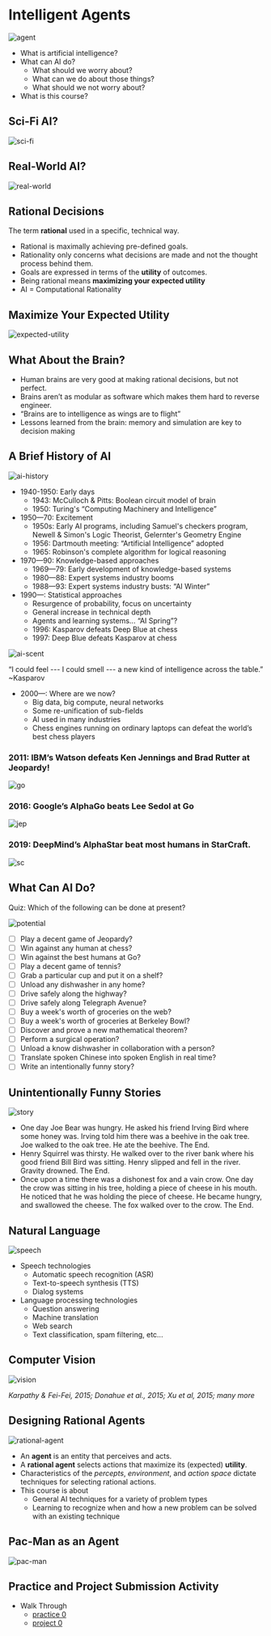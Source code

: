 # Intelligent Agents

![agent](https://github.com/btdobbs/COSC-440/blob/main/Topic/images/agent.png)

* What is artificial intelligence?
* What can AI do?
  * What should we worry about?
  * What can we do about those things?
  * What should we not worry about?
* What is this course?

## Sci-Fi AI?

![sci-fi](https://github.com/btdobbs/COSC-440/blob/main/Topic/images/sci-fi.png)

## Real-World AI?

![real-world](https://github.com/btdobbs/COSC-440/blob/main/Topic/images/real-world.png)

## Rational Decisions

The term **rational** used in a specific, technical way.

* Rational is maximally achieving pre-defined goals.
* Rationality only concerns what decisions are made and not the thought process behind them.
* Goals are expressed in terms of the **utility** of outcomes.
* Being rational means **maximizing your expected utility**
* AI = Computational Rationality

## Maximize Your Expected Utility

![expected-utility](https://github.com/btdobbs/COSC-440/blob/main/Topic/images/expected-utility.png)

## What About the Brain?

* Human brains are very good at making rational decisions, but not perfect.
* Brains aren’t as modular as software which makes them hard to reverse engineer.
* “Brains are to intelligence as wings are to flight”
* Lessons learned from the brain: memory and simulation are key to decision making

## A Brief History of AI

![ai-history](https://github.com/btdobbs/COSC-440/blob/main/Topic/images/ai-history.png)

* 1940-1950: Early days
  * 1943: McCulloch & Pitts: Boolean circuit model of brain
  * 1950: Turing's “Computing Machinery and Intelligence”
* 1950—70: Excitement
  * 1950s: Early AI programs, including Samuel's checkers program, Newell & Simon's Logic Theorist, Gelernter's Geometry Engine
  * 1956: Dartmouth meeting: “Artificial Intelligence” adopted
  * 1965: Robinson's complete algorithm for logical reasoning
* 1970—90: Knowledge-based approaches
  * 1969—79: Early development of knowledge-based systems
  * 1980—88: Expert systems industry booms
  * 1988—93: Expert systems industry busts: “AI Winter”
* 1990—: Statistical approaches
  * Resurgence of probability, focus on uncertainty
  * General increase in technical depth
  * Agents and learning systems... “AI Spring”?
  * 1996: Kasparov defeats Deep Blue at chess
  * 1997: Deep Blue defeats Kasparov at chess

![ai-scent](https://github.com/btdobbs/COSC-440/blob/main/Topic/images/ai-scent.png)

“I could feel --- I could smell --- a new kind of intelligence across the table.” ~Kasparov

* 2000—: Where are we now?
  * Big data, big compute, neural networks
  * Some re-unification of sub-fields
  * AI used in many industries
  * Chess engines running on ordinary laptops can defeat the world’s best chess players

### 2011: IBM’s Watson defeats Ken Jennings and Brad Rutter at Jeopardy!

![go](https://github.com/btdobbs/COSC-440/blob/main/Topic/images/go.png)

### 2016: Google’s AlphaGo beats Lee Sedol at Go

![jep](https://github.com/btdobbs/COSC-440/blob/main/Topic/images/jep.png)

### 2019: DeepMind’s AlphaStar beat most humans in StarCraft.

![sc](https://github.com/btdobbs/COSC-440/blob/main/Topic/images/sc.png)

## What Can AI Do?

Quiz: Which of the following can be done at present?

![potential](https://github.com/btdobbs/COSC-440/blob/main/Topic/images/potential.png)

- [ ] Play a decent game of Jeopardy?
- [ ] Win against any human at chess?
- [ ] Win against the best humans at Go?
- [ ] Play a decent game of tennis?
- [ ] Grab a particular cup and put it on a shelf?
- [ ] Unload any dishwasher in any home?
- [ ] Drive safely along the highway?
- [ ] Drive safely along Telegraph Avenue?
- [ ] Buy a week's worth of groceries on the web?
- [ ] Buy a week's worth of groceries at Berkeley Bowl?
- [ ] Discover and prove a new mathematical theorem?
- [ ] Perform a surgical operation?
- [ ] Unload a know dishwasher in collaboration with a person?
- [ ] Translate spoken Chinese into spoken English in real time?
- [ ] Write an intentionally funny story?

## Unintentionally Funny Stories

![story](https://github.com/btdobbs/COSC-440/blob/main/Topic/images/story.png)

* One day Joe Bear was hungry. He asked his friend Irving Bird where some honey was. Irving told him there was a beehive in the oak tree. Joe walked to the oak tree. He ate the beehive. The End.
* Henry Squirrel was thirsty. He walked over to the river bank where his good friend Bill Bird was sitting. Henry slipped and fell in the river. Gravity drowned. The End.
* Once upon a time there was a dishonest fox and a vain crow. One day the crow was sitting in his tree, holding a piece of cheese in his mouth. He noticed that he was holding the piece of cheese. He became hungry, and swallowed the cheese. The fox walked over to the crow. The End.

## Natural Language

![speech](https://github.com/btdobbs/COSC-440/blob/main/Topic/images/speech.png)

* Speech technologies
  * Automatic speech recognition (ASR)
  * Text-to-speech synthesis (TTS)
  * Dialog systems
* Language processing technologies
  * Question answering
  * Machine translation
  * Web search
  * Text classification, spam filtering, etc...

## Computer Vision

![vision](https://github.com/btdobbs/COSC-440/blob/main/Topic/images/vision.png)

*Karpathy & Fei-Fei, 2015; Donahue et al., 2015; Xu et al, 2015; many more*

## Designing Rational Agents

![rational-agent](https://github.com/btdobbs/COSC-440/blob/main/Topic/images/rational-agent.png)

* An **agent** is an entity that perceives and acts.
* A **rational agent** selects actions that maximize its (expected) **utility**.
* Characteristics of the *percepts*, *environment*, and *action space* dictate techniques for selecting rational actions.
* This course is about
  * General AI techniques for a variety of problem types
  * Learning to recognize when and how a new problem can be solved with an existing technique

## Pac-Man as an Agent

![pac-man](https://github.com/btdobbs/COSC-440/blob/main/Topic/images/pac-man.png)

## Practice and Project Submission Activity

* Walk Through
  *  [practice 0](https://github.com/btdobbs/COSC-440/blob/main/Practice/00/README.md)
  *  [project 0](https://github.com/btdobbs/COSC-440/blob/main/Project/00/README.md)
